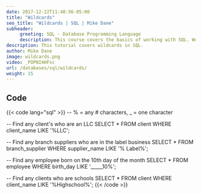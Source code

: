 ```yaml
---
date: 2017-12-22T11:48:56-05:00
title: "Wildcards"
seo_title: "Wildcards | SQL | Mike Dane"
subheader:
     greeting: SQL - Database Programming Language
     description: This course covers the basics of working with SQL. Work your way through the videos/articles and I'll teach you everything you need to know to interact with database management systems and create powerful relational databases!
description: This tutorial covers wildcards in SQL.
author: Mike Dane
image: wildcards.png
video: _POPNI4HFsc
url: /databases/sql/wildcards/
weight: 15
---
```


## Code

{{< code lang="sql" >}}
-- % = any # characters, _ = one character

-- Find any client's who are an LLC
SELECT *
FROM client
WHERE client_name LIKE '%LLC';

-- Find any branch suppliers who are in the label business
SELECT *
FROM branch_supplier
WHERE supplier_name LIKE '% Label%';

-- Find any employee born on the 10th day of the month
SELECT *
FROM employee
WHERE birth_day LIKE '_____10%';

-- Find any clients who are schools
SELECT *
FROM client
WHERE client_name LIKE '%Highschool%';
{{< /code >}}

